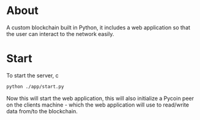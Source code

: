 # About
A custom blockchain built in Python, it includes a web application so that the user can interact to the network easily. 

# Start
To start the server, c
```bash
python ./app/start.py
```
Now this will start the web application, this will also initialize a Pycoin peer on the clients machine - which the web application will use to read/write data from/to the blockchain.
